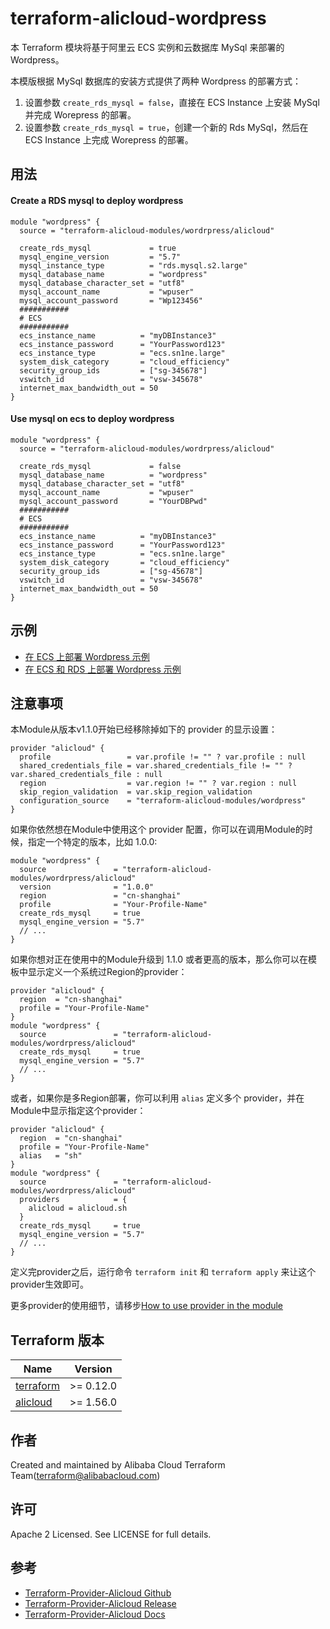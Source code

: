 terraform-alicloud-wordpress
=====================================================================

本 Terraform 模块将基于阿里云 ECS 实例和云数据库 MySql 来部署的 Wordpress。

本模版根据 MySql 数据库的安装方式提供了两种 Wordpress 的部署方式：

1. 设置参数 `create_rds_mysql = false`，直接在 ECS Instance 上安装 MySql 并完成 Worepress 的部署。
2. 设置参数 `create_rds_mysql = true`，创建一个新的 Rds MySql，然后在 ECS Instance 上完成 Worepress 的部署。

## 用法

#### Create a RDS mysql to deploy wordpress

```hcl
module "wordpress" {
  source = "terraform-alicloud-modules/wordrpress/alicloud"

  create_rds_mysql             = true
  mysql_engine_version         = "5.7"
  mysql_instance_type          = "rds.mysql.s2.large"
  mysql_database_name          = "wordpress"
  mysql_database_character_set = "utf8"
  mysql_account_name           = "wpuser"
  mysql_account_password       = "Wp123456"
  ###########
  # ECS
  ###########
  ecs_instance_name          = "myDBInstance3"
  ecs_instance_password      = "YourPassword123"
  ecs_instance_type          = "ecs.sn1ne.large"
  system_disk_category       = "cloud_efficiency"
  security_group_ids         = ["sg-345678"]
  vswitch_id                 = "vsw-345678"
  internet_max_bandwidth_out = 50
}
```

#### Use mysql on ecs to deploy wordpress

```hcl
module "wordpress" {
  source = "terraform-alicloud-modules/wordrpress/alicloud"

  create_rds_mysql             = false
  mysql_database_name          = "wordpress"
  mysql_database_character_set = "utf8"
  mysql_account_name           = "wpuser"
  mysql_account_password       = "YourDBPwd"
  ###########
  # ECS
  ###########
  ecs_instance_name          = "myDBInstance3"
  ecs_instance_password      = "YourPassword123"
  ecs_instance_type          = "ecs.sn1ne.large"
  system_disk_category       = "cloud_efficiency"
  security_group_ids         = ["sg-45678"]
  vswitch_id                 = "vsw-345678"
  internet_max_bandwidth_out = 50
} 
```

## 示例

* [在 ECS 上部署 Wordpress 示例](https://github.com/terraform-alicloud-modules/terraform-alicloud-wordpress/tree/master/examples/install-on-ecs)
* [在 ECS 和 RDS 上部署 Wordpress 示例](https://github.com/terraform-alicloud-modules/terraform-alicloud-wordpress/tree/master/examples/install-on-ecs-and-rds)

## 注意事项
本Module从版本v1.1.0开始已经移除掉如下的 provider 的显示设置：

```hcl
provider "alicloud" {
  profile                 = var.profile != "" ? var.profile : null
  shared_credentials_file = var.shared_credentials_file != "" ? var.shared_credentials_file : null
  region                  = var.region != "" ? var.region : null
  skip_region_validation  = var.skip_region_validation
  configuration_source    = "terraform-alicloud-modules/wordpress"
}
```

如果你依然想在Module中使用这个 provider 配置，你可以在调用Module的时候，指定一个特定的版本，比如 1.0.0:

```hcl
module "wordpress" {
  source               = "terraform-alicloud-modules/wordrpress/alicloud"
  version              = "1.0.0"
  region               = "cn-shanghai"
  profile              = "Your-Profile-Name"
  create_rds_mysql     = true
  mysql_engine_version = "5.7"
  // ...
}
```

如果你想对正在使用中的Module升级到 1.1.0 或者更高的版本，那么你可以在模板中显示定义一个系统过Region的provider：
```hcl
provider "alicloud" {
  region  = "cn-shanghai"
  profile = "Your-Profile-Name"
}
module "wordpress" {
  source               = "terraform-alicloud-modules/wordrpress/alicloud"
  create_rds_mysql     = true
  mysql_engine_version = "5.7"
  // ...
}
```
或者，如果你是多Region部署，你可以利用 `alias` 定义多个 provider，并在Module中显示指定这个provider：

```hcl
provider "alicloud" {
  region  = "cn-shanghai"
  profile = "Your-Profile-Name"
  alias   = "sh"
}
module "wordpress" {
  source               = "terraform-alicloud-modules/wordrpress/alicloud"
  providers            = {
    alicloud = alicloud.sh
  }
  create_rds_mysql     = true
  mysql_engine_version = "5.7"
  // ...
}
```

定义完provider之后，运行命令 `terraform init` 和 `terraform apply` 来让这个provider生效即可。

更多provider的使用细节，请移步[How to use provider in the module](https://www.terraform.io/docs/language/modules/develop/providers.html#passing-providers-explicitly)

## Terraform 版本

| Name | Version |
|------|---------|
| <a name="requirement_terraform"></a> [terraform](#requirement\_terraform) | >= 0.12.0 |
| <a name="requirement_alicloud"></a> [alicloud](#requirement\_alicloud) | >= 1.56.0 |

作者
-------
Created and maintained by Alibaba Cloud Terraform Team(terraform@alibabacloud.com)

许可
----
Apache 2 Licensed. See LICENSE for full details.

参考
---------
* [Terraform-Provider-Alicloud Github](https://github.com/terraform-providers/terraform-provider-alicloud)
* [Terraform-Provider-Alicloud Release](https://releases.hashicorp.com/terraform-provider-alicloud/)
* [Terraform-Provider-Alicloud Docs](https://www.terraform.io/docs/providers/alicloud/index.html)
